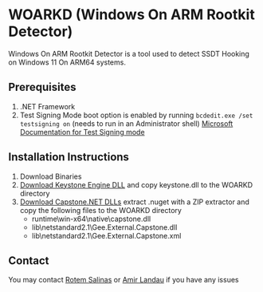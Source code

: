 # WOARKD (Windows On ARM Rootkit Detector)

Windows On ARM Rootkit Detector is a tool used to detect SSDT Hooking on Windows 11 On ARM64 systems.

## Prerequisites
1. .NET Framework
2. Test Signing Mode boot option is enabled by running `bcdedit.exe /set testsigning on` (needs to run in an Administrator shell) [Microsoft Documentation for Test Signing mode](https://learn.microsoft.com/en-us/windows-hardware/drivers/install/the-testsigning-boot-configuration-option)


## Installation Instructions
1. Download Binaries
2. [Download Keystone Engine DLL](https://github.com/keystone-engine/keystone/releases/download/0.9.2/keystone-0.9.2-win64.zip) and copy keystone.dll to the WOARKD directory
3. [Download Capstone.NET DLLs](https://www.nuget.org/api/v2/package/Gee.External.Capstone/2.3.0) extract .nuget with a ZIP extractor and copy the following files to the WOARKD directory
   - runtime\win-x64\native\capstone.dll
   - lib\netstandard2.1\Gee.External.Capstone.dll
   - lib\netstandard2.1\Gee.External.Capstone.xml 

## Contact
You may contact [Rotem Salinas](mailto:rotem.salinas@cyberark.com) or [Amir Landau](mailto:amir.landau@cyberark.com) if you have any issues
